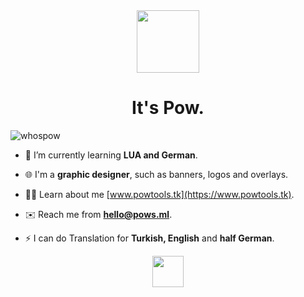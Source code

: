 <div id="header" align="center">
  <img src="https://pixelbank.neocities.org/cats/catonline.gif" width="100"/>
</div>

<h1 align="center">It's Pow.</h1>
<p align="left"> <img src="https://komarev.com/ghpvc/?username=whospow&label=Profile%20views&color=1a1919&style=flat" alt="whospow" /> </p>

- 🌱 I’m currently learning **LUA and German**.

- 🌐 I'm a **graphic designer**, such as banners, logos and overlays.

- 👨‍💻 Learn about me [www.powtools.tk](https://www.powtools.tk).

- ✉️ Reach me from **hello@pows.ml**.

- ⚡ I can do Translation for **Turkish, English** and **half German**.

<div id="header" align="center">
  <img src="https://pixelbank.neocities.org/buttons/1651a9a7.png" width="50"/>
</div>


